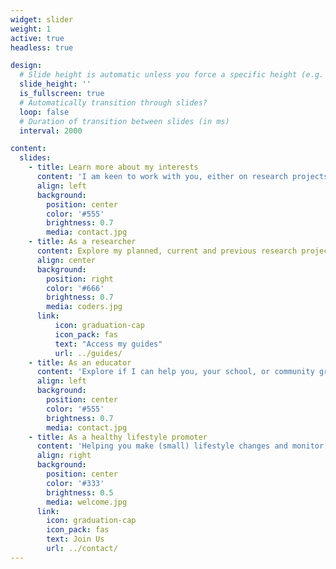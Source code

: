 ```yaml
---
widget: slider
weight: 1
active: true
headless: true

design:
  # Slide height is automatic unless you force a specific height (e.g. '400px')
  slide_height: ''
  is_fullscreen: true
  # Automatically transition through slides?
  loop: false
  # Duration of transition between slides (in ms)
  interval: 2000

content:
  slides:
    - title: Learn more about my interests
      content: 'I am keen to work with you, either on research projects, supporting you to get more active, or inspire your passion for sport and exercise as a science.'
      align: left
      background:
        position: center
        color: '#555'
        brightness: 0.7
        media: contact.jpg
    - title: As a researcher
      content: Explore my planned, current and previous research projects
      align: center
      background:
        position: right
        color: '#666'
        brightness: 0.7
        media: coders.jpg
      link: 
          icon: graduation-cap
          icon_pack: fas
          text: "Access my guides"
          url: ../guides/
    - title: As an educator
      content: 'Explore if I can help you, your school, or community group around sport and exercise, wearable technology or healthy ageing'
      align: left
      background:
        position: center
        color: '#555'
        brightness: 0.7
        media: contact.jpg
    - title: As a healthy lifestyle promoter
      content: 'Helping you make (small) lifestyle changes and monitor your own well-being as you get older'
      align: right
      background:
        position: center
        color: '#333'
        brightness: 0.5
        media: welcome.jpg
      link:
        icon: graduation-cap
        icon_pack: fas
        text: Join Us
        url: ../contact/
---
```

